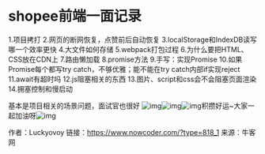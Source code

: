 # shopee前端一面记录

1.项目拷打
2.网页的断网恢复，点赞前后自动恢复
3.localStorage和IndexDB读写哪一个效率更快
4.大文件如何存储
5.webpack打包过程
6.为什么要把HTML、CSS放在CDN上
7.路由懒加载
8.promise方法
9.手写：实现Promise
10.如果Promise每个都写try catch，不够优雅；能不能在try catch内部if实现reject
11.await有超时吗
12.js阻塞相关的东西
13.图片、script和css会不会阻塞页面渲染
14.拥塞控制和慢启动

基本是项目相关的场景问题，面试官也很好
![img](https://uploadfiles.nowcoder.com/images/20220815/318889480_1660553876178/A827C0C601B91F8BF6116C000BCCC303)![img](https://uploadfiles.nowcoder.com/images/20220815/318889480_1660553876908/78D67E3D51AFB8AE75F67D43AE31A352)![img](https://uploadfiles.nowcoder.com/images/20220815/318889480_1660553876908/78D67E3D51AFB8AE75F67D43AE31A352)积攒好运~大家一起加油呀![img](https://uploadfiles.nowcoder.com/images/20220815/318889480_1660553877125/B7DD3075492D64DD9F55BFF95FE309C3)



作者：Luckyovoy
链接：https://www.nowcoder.com/?type=818_1
来源：牛客网